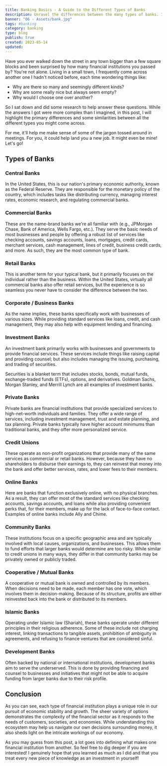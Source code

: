 ```yaml
---
title: Banking Basics - A Guide to the Different Types of Banks
description: Unravel the differences between the many types of banks. Including central, commercial, retail, corporate, investment, private, credit unions, and more!
banner: "06 - Assets/bank.jpg"
tags: #banking
category: banking
type: blog
publish: true
created: 2023-05-14
updated: 
---
```


Have you ever walked down the street in any town bigger than a few square blocks and been surprised by how many financial institutions you passed by? You're not alone. Living in a small town, I frequently come across another one I hadn't noticed before, each time wondering things like:

- Why are there so many and seemingly different kinds?
- Why are some really nice but always seem empty?
- Why would I choose one over another? 

So I sat down and did some research to help answer these questions. While the answers I got were more complex than I imagined, in this post, I will highlight the primary differences and some similarities between all the different types you might come across.

For me, it'll help me make sense of some of the jargon tossed around in meetings. For you, it could help land you a new job. It might even be mine! Let's go!

## Types of Banks
### Central Banks
In the United States, this is our nation's primary economic authority, known as the Federal Reserve. They are responsible for the monetary policy of the country, which includes tasks like distributing currency, managing interest rates, economic research, and regulating commercial banks.

### Commercial Banks
These are the name-brand banks we're all familiar with (e.g., JPMorgan Chase, Bank of America, Wells Fargo, etc.). They serve the basic needs of most businesses and people by offering a robust list of services like checking accounts, savings accounts, loans, mortgages, credit cards, merchant services, cash management, lines of credit, business credit cards, and more. As such, they are the most common type of bank.

### Retail Banks
This is another term for your typical bank, but it primarily focuses on the individual rather than the business. Within the United States, virtually all commercial banks also offer retail services, but the experience is so seamless you never have to consider the difference between the two.

### Corporate / Business Banks
As the name implies, these banks specifically work with businesses of various sizes. While providing standard services like loans, credit, and cash management, they may also help with equipment lending and financing.

### Investment Banks
An investment bank primarily works with businesses and governments to provide financial services. These services include things like raising capital and providing counsel; but also includes managing the issuing, purchasing, and trading of securities. 

Securities is a blanket term that includes stocks, bonds, mutual funds, exchange-traded funds (ETFs), options, and derivatives. Goldman Sachs, Morgan Stanley, and Merrill Lynch are all examples of investment banks.

### Private Banks
Private banks are financial institutions that provide specialized services to high-net-worth individuals and families. They offer a wide range of services, including investment management, trust and estate planning, and tax planning. Private banks typically have higher account minimums than traditional banks, and they offer more personalized service.

### Credit Unions
These operate as non-profit organizations that provide many of the same services as commercial or retail banks. However, because they have no shareholders to disburse their earnings to, they can reinvest that money into the bank and offer better services, rates, and lower fees to their members.

### Online Banks
Here are banks that function exclusively online, with no physical branches. As a result, they can offer most of the standard services like checking accounts, savings accounts, and loans while also providing convenient perks that, for their members, make up for the lack of face-to-face contact. Examples of online banks include Ally and Chime.

### Community Banks
These institutions focus on a specific geographic area and are typically involved with local causes, organizations, and businesses. This allows them to fund efforts that larger banks would determine are too risky. While similar to credit unions in many ways, they differ in that community banks may be privately owned or publicly traded.

### Cooperative / Mutual Banks
A cooperative or mutual bank is owned and controlled by its members. When decisions need to be made, each member has one vote, which involves them in decision-making. Because of its structure, profits are either reinvested back into the bank or distributed to its members.

### Islamic Banks
Operating under Islamic law (Shariah), these banks operate under different principles in their religious adherence. Some of these include not charging interest, linking transactions to tangible assets, prohibition of ambiguity in agreements, and refusing to finance ventures that are considered sinful.

### Development Banks
Often backed by national or international institutions, development banks aim to serve the underserved. This is done by providing financing and counsel to businesses and initiatives that might not be able to acquire funding from larger banks due to their risk profile.

## Conclusion
As you can see, each type of financial institution plays a unique role in our pursuit of economic stability and growth. The sheer variety of options demonstrates the complexity of the financial sector as it responds to the needs of customers, societies, and economies. While understanding this ecosystem may help us navigate our own decisions surrounding money, it also sheds light on the intricate workings of our economy.

As you may guess from this post, a lot goes into defining what makes one financial institution from another. So feel free to dig deeper if you are interested! I genuinely hope that you learned as much as I did and that you treat every new piece of knowledge as an investment in yourself!